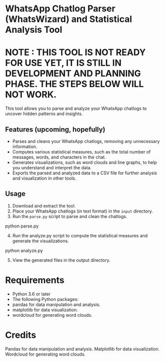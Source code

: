# WhatsApp Chatlog Parser (WhatsWizard) and Statistical Analysis Tool

# NOTE : THIS TOOL IS NOT READY FOR USE YET, IT IS STILL IN DEVELOPMENT AND PLANNING PHASE. THE STEPS BELOW WILL NOT WORK.

This tool allows you to parse and analyze your WhatsApp chatlogs to uncover hidden patterns and insights.

## Features (upcoming, hopefully)

- Parses and cleans your WhatsApp chatlogs, removing any unnecessary information.
- Computes various statistical measures, such as the total number of messages, words, and characters in the chat.
- Generates visualizations, such as word clouds and line graphs, to help you understand and interpret the data.
- Exports the parsed and analyzed data to a CSV file for further analysis and visualization in other tools.



## Usage

1. Download and extract the tool.
2. Place your WhatsApp chatlogs (in text format) in the `input` directory.
3. Run the `parse.py` script to parse and clean the chatlogs.

python parse.py

4. Run the analyze.py script to compute the statistical measures and generate the visualizations.

python analyze.py

5. View the generated files in the output directory.


# Requirements
- Python 3.6 or later
- The following Python packages:
- pandas for data manipulation and analysis.
- matplotlib for data visualization.
- wordcloud for generating word clouds.

# Credits
Pandas for data manipulation and analysis.
Matplotlib for data visualization.
Wordcloud for generating word clouds.
